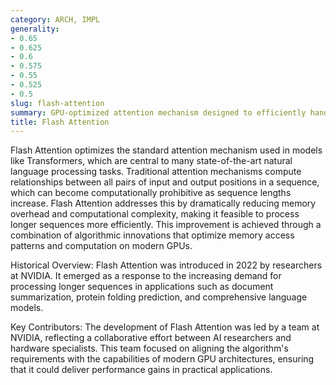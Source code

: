 ```yaml
---
category: ARCH, IMPL
generality:
- 0.65
- 0.625
- 0.6
- 0.575
- 0.55
- 0.525
- 0.5
slug: flash-attention
summary: GPU-optimized attention mechanism designed to efficiently handle extremely large sequences of data in neural networks.
title: Flash Attention
---
```


Flash Attention optimizes the standard attention mechanism used in models like Transformers, which are central to many state-of-the-art natural language processing tasks. Traditional attention mechanisms compute relationships between all pairs of input and output positions in a sequence, which can become computationally prohibitive as sequence lengths increase. Flash Attention addresses this by dramatically reducing memory overhead and computational complexity, making it feasible to process longer sequences more efficiently. This improvement is achieved through a combination of algorithmic innovations that optimize memory access patterns and computation on modern GPUs.

Historical Overview: Flash Attention was introduced in 2022 by researchers at NVIDIA. It emerged as a response to the increasing demand for processing longer sequences in applications such as document summarization, protein folding prediction, and comprehensive language models.

Key Contributors: The development of Flash Attention was led by a team at NVIDIA, reflecting a collaborative effort between AI researchers and hardware specialists. This team focused on aligning the algorithm's requirements with the capabilities of modern GPU architectures, ensuring that it could deliver performance gains in practical applications.